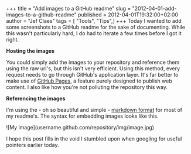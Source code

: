 +++
title = "Add images to a GitHub readme"
slug = "2012-04-01-add-images-to-a-github-readme"
published = 2012-04-01T19:32:00+02:00
author = "Jef Claes"
tags = [ "Tools", "Tips",]
+++
Today I wanted to add some screenshots to a GitHub readme for the sake
of documenting. While this wasn't particularly hard, I do had to iterate
a few times before I got it right.  
  
**Hosting the images**  
  
You could simply add the images to your repository and reference them
using the raw url's, but this isn't very efficient. Using this method,
every request needs to go through GitHub's application layer. It's far
better to make use of [GitHub Pages](http://pages.github.com/), a
feature purely designed to publish web content. I also like how you're
not polluting the repository this way.  
  
**Referencing the images**  
  
I'm using the - oh so beautiful and simple - [markdown
format](http://daringfireball.net/projects/markdown/syntax) for most of
my readme's. The syntax for embedding images looks like this.  
  
!\[My image\](username.github.com/repository/img/image.jpg)  
  
I hope this post fills in the void I stumbled upon when googling for
useful pointers earlier today.
